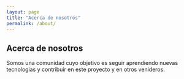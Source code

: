 ```yaml
---
layout: page
title: "Acerca de nosotros"
permalink: /about/
---
```


## Acerca de nosotros

Somos una comunidad cuyo objetivo es seguir aprendiendo nuevas tecnologias y contribuir en este proyecto y en otros venideros.
